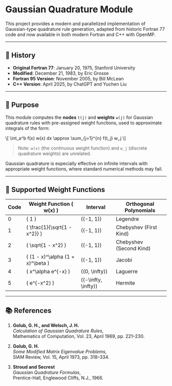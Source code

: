 # Gaussian Quadrature Module

This project provides a modern and parallelized implementation of Gaussian-type quadrature rule generation, adapted from historic Fortran 77 code and now available in both modern Fortran and C++ with OpenMP.

---

## 📜 History

- **Original Fortran 77**: January 20, 1975, Stanford University  
- **Modified**: December 21, 1983, by Eric Grosse  
- **Fortran 95 Version**: November 2005, by Bill McLean  
- **C++ Version**: April 2025, by ChatGPT and Yuchen Liu

---

## 🎯 Purpose

This module computes the **nodes** `t(j)` and **weights** `w(j)` for Gaussian quadrature rules with pre-assigned weight functions, used to approximate integrals of the form:

\\[
\\int_a^b f(x) w(x) dx \\approx \\sum_{j=1}^{n} f(t_j) w_j
\\]

> Note: `w(x)` (the continuous weight function) and `w_j` (discrete quadrature weights) are unrelated.

Gaussian quadrature is especially effective on infinite intervals with appropriate weight functions, where standard numerical methods may fail.

---

## 🔢 Supported Weight Functions

| Code | Weight Function \( w(x) \)                          | Interval         | Orthogonal Polynomials |
|------|------------------------------------------------------|------------------|------------------------|
| 0    | \( 1 \)                                              | \((-1, 1)\)      | Legendre              |
| 1    | \( \\frac{1}{\\sqrt{1 - x^2}} \)                     | \((-1, 1)\)      | Chebyshev (First Kind)|
| 2    | \( \\sqrt{1 - x^2} \)                                | \((-1, 1)\)      | Chebyshev (Second Kind)|
| 3    | \( (1 - x)^\\alpha (1 + x)^\\beta \)                | \((-1, 1)\)      | Jacobi                |
| 4    | \( x^\\alpha e^{-x} \)                               | \((0, \\infty)\) | Laguerre              |
| 5    | \( e^{-x^2} \)                                       | \((-\\infty, \\infty)\) | Hermite       |

---

## 📚 References

1. **Golub, G. H., and Welsch, J. H.**  
   _Calculation of Gaussian Quadrature Rules_,  
   Mathematics of Computation, Vol. 23, April 1969, pp. 221–230.

2. **Golub, G. H.**  
   _Some Modified Matrix Eigenvalue Problems_,  
   SIAM Review, Vol. 15, April 1973, pp. 318–334.

3. **Stroud and Secrest**  
   _Gaussian Quadrature Formulas_,  
   Prentice-Hall, Englewood Cliffs, N.J., 1966.
